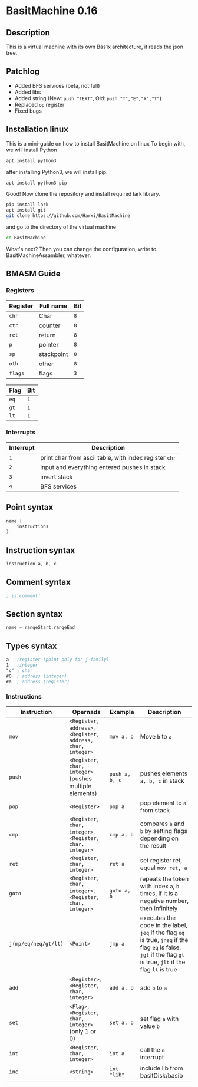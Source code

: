 # BasitMachine 0.16
## Description
This is a virtual machine with its own Bas1x architecture, it reads the json tree.

## Patchlog
- Added BFS services (beta, not full)
- Added libs
- Added string (New: `push "TEXT"`, Old: `push "T","E","X","T"`)
- Replaced `op` register
- Fixed bugs

## Installation linux

This is a mini-guide on how to install BasitMachine on linux
To begin with, we will install Python

```sh
apt install python3
```

after installing Python3, we will install pip.

```sh
apt install python3-pip
```

Good! Now clone the repository and install required lark library. 
```sh
pip install lark
apt install git
git clone https://github.com/Harxi/BasitMachine
```
 and go to the directory of the virtual machine
```sh
cd BasitMachine
```

What's next? Then you can change the configuration, write to BasitMachineAssambler, whatever.

## BMASM Guide
### Registers

| Register | Full name  | Bit |
|----------|------------|-----|
| `chr`    | Char       | `8` |
| `ctr`    | counter    | `8` |
| `ret`    | return     | `8` |
| `p`      | pointer    | `8` |
| `sp`     | stackpoint | `8` |
| `oth`    | other      | `8` |
| `flags`  | flags      | `3` |

| Flag | Bit |
|------|-----|
| `eq` | `1` |
| `gt` | `1` |
| `lt` | `1` |

### Interrupts

| Interrupt | Description                                           | 
|-----------|-------------------------------------------------------|
| `1`       | print char from ascii table, with index register `chr`|
| `2`       | input and everything entered pushes in stack          |
| `3`       | invert stack                                          |
| `4`       | BFS services                                          |  

## Point syntax

```asm
name {
    instructions
}
```

## Instruction syntax

```asm
instruction a, b, c
```

## Comment syntax

```asm
; is comment!
```

## Section syntax

```asm
name = rangeStart:rangeEnd
```

## Types syntax

```asm
a   ;register (point only for j-family)
1   ;integer
"c" ; char
#0  ; address (integer)
#a  ; address (register)
```

### Instructions
| Instruction          | Opernads                                                    | Example        | Description                                                                                                                                                      |   
|----------------------|-------------------------------------------------------------|----------------|------------------------------------------------------------------------------------------------------------------------------------------------------------------|
| `mov`                | `<Register, address>`, `<Register, address, char, integer>` | `mov a, b`     | Move `b` to `a`                                                                                                                                                  |   
| `push`               | `<Register, char, integer>` (pushes multiple elements)      | `push a, b, c` | pushes elements `a, b, c` in stack                                                                                                                               |   
| `pop`                | `<Register>`                                                | `pop a`        | pop element to `a` from stack                                                                                                                                    |   
| `cmp`                | `<Register, char, integer>`, `<Register, char, integer>`    | `cmp a, b`     | compares `a` and `b` by setting flags depending on the result                                                                                                    |   
| `ret`                | `<Register, char, integer>`                                 | `ret a`        | set register ret, equal `mov ret, a`                                                                                                                             |   
| `goto`               | `<Register, char, integer>`, `<Register, char, integer>`    | `goto a, b`    | repeats the token with index `a`, `b` times, if it is a negative number, then infinitely                                                                         |   
| `j(mp/eq/neq/gt/lt)` | `<Point>`                                                   | `jmp a`        | executes the code in the label, `jeq` if the flag `eq` is true, `jneq` if the flag `eq` is false, `jgt` if the flag `gt` is true, `jlt` if the flag `lt` is true |
| `add`                | `<Register>`, `<Register, char, integer>`                   | `add a, b`     | add `b` to `a`                                                                                                                                                   |
| `set`                | `<Flag>`, `<Register, char, integer>` (only 1 or 0)         | `set a, b`     | set flag `a` with value `b`                                                                                                                                      |
| `int`                | `<Register, char, integer>`                                 | `int a`        | call the `a` interrupt                                                                                                                                         |
| `inc`                | `<string>`                                 | `int "lib"`        | include lib from basitDisk/basib                                                                                                                                         |
